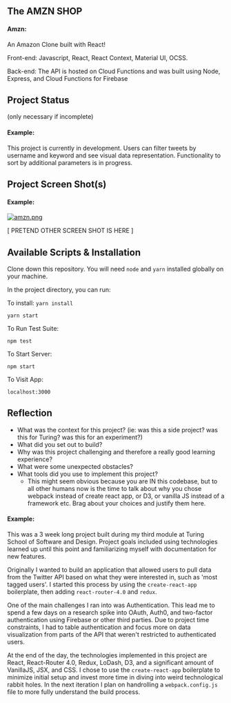 ## The AMZN SHOP

#### Amzn:

An Amazon Clone built with React!

Front-end: Javascript, React, React Context, Material UI, OCSS.

Back-end: The API is hosted on Cloud Functions and was built using Node, Express, and Cloud Functions for Firebase



## Project Status 
(only necessary if incomplete)

#### Example:

This project is currently in development. Users can filter tweets by username and keyword and see visual data representation. Functionality to sort by additional parameters is in progress.

## Project Screen Shot(s)

#### Example:   

[![amzn.png](https://i.postimg.cc/Fz0ybNRv/amzn.png)](https://postimg.cc/n9c9p8BS)


[ PRETEND OTHER SCREEN SHOT IS HERE ]

## Available Scripts & Installation

Clone down this repository. You will need `node` and `yarn` installed globally on your machine.  

In the project directory, you can run:

To install: 
`yarn install`

`yarn start`

To Run Test Suite:  

`npm test`  

To Start Server:

`npm start`  

To Visit App:

`localhost:3000`  

## Reflection

  - What was the context for this project? (ie: was this a side project? was this for Turing? was this for an experiment?)
  - What did you set out to build?
  - Why was this project challenging and therefore a really good learning experience?
  - What were some unexpected obstacles?
  - What tools did you use to implement this project?
      - This might seem obvious because you are IN this codebase, but to all other humans now is the time to talk about why you chose webpack instead of create react app, or D3, or vanilla JS instead of a framework etc. Brag about your choices and justify them here.  

#### Example:  

This was a 3 week long project built during my third module at Turing School of Software and Design. Project goals included using technologies learned up until this point and familiarizing myself with documentation for new features.  

Originally I wanted to build an application that allowed users to pull data from the Twitter API based on what they were interested in, such as 'most tagged users'. I started this process by using the `create-react-app` boilerplate, then adding `react-router-4.0` and `redux`.  

One of the main challenges I ran into was Authentication. This lead me to spend a few days on a research spike into OAuth, Auth0, and two-factor authentication using Firebase or other third parties. Due to project time constraints, I had to table authentication and focus more on data visualization from parts of the API that weren't restricted to authenticated users.

At the end of the day, the technologies implemented in this project are React, React-Router 4.0, Redux, LoDash, D3, and a significant amount of VanillaJS, JSX, and CSS. I chose to use the `create-react-app` boilerplate to minimize initial setup and invest more time in diving into weird technological rabbit holes. In the next iteration I plan on handrolling a `webpack.config.js` file to more fully understand the build process.
